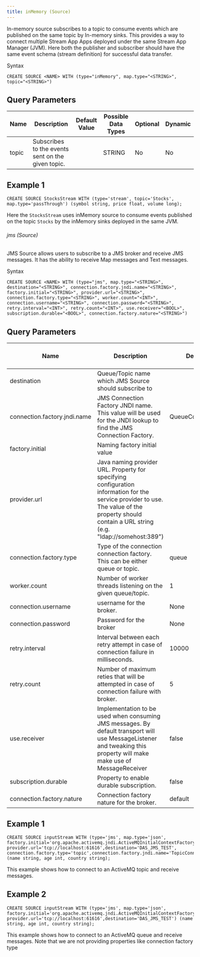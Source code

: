 ```yaml
---
title: inMemory (Source)
---
```


In-memory source subscribes to a topic to consume events which are
published on the same topic by In-memory sinks. This provides a way to
connect multiple Stream App Apps deployed under the same Stream App Manager
(JVM). Here both the publisher and subscriber should have the same event
schema (stream definition) for successful data transfer.

Syntax

    CREATE SOURCE <NAME> WITH (type="inMemory", map.type="<STRING>", topic="<STRING>")


## Query Parameters

| Name  | Description                                       | Default Value | Possible Data Types | Optional | Dynamic |
|-------|---------------------------------------------------|---------------|---------------------|----------|---------|
| topic | Subscribes to the events sent on the given topic. |               | STRING              | No       | No      |

## Example 1

    CREATE SOURCE StocksStream WITH (type='stream', topic='Stocks', map.type='passThrough') (symbol string, price float, volume long);

Here the `StocksStream` uses inMemory source to consume events published
on the topic `Stocks` by the inMemory sinks deployed in the same JVM.

###### jms (Source)

JMS Source allows users to subscribe to a JMS broker and receive JMS
messages. It has the ability to receive Map messages and Text messages.

Syntax

    CREATE SOURCE <NAME> WITH (type="jms", map.type="<STRING>", destination="<STRING>", connection.factory.jndi.name="<STRING>", factory.initial="<STRING>", provider.url="<STRING>", connection.factory.type="<STRING>", worker.count="<INT>", connection.username="<STRING>", connection.password="<STRING>", retry.interval="<INT>", retry.count="<INT>", use.receiver="<BOOL>", subscription.durable="<BOOL>", connection.factory.nature="<STRING>")


## Query Parameters

| Name                         | Description                                                                                                                                                                                       | Default Value          | Possible Data Types | Optional | Dynamic |
|------------------------------|---------------------------------------------------------------------------------------------------------------------------------------------------------------------------------------------------|------------------------|---------------------|----------|---------|
| destination                  | Queue/Topic name which JMS Source should subscribe to                                                                                                                                             |                        | STRING              | No       | No      |
| connection.factory.jndi.name | JMS Connection Factory JNDI name. This value will be used for the JNDI lookup to find the JMS Connection Factory.                                                                                 | QueueConnectionFactory | STRING              | Yes      | No      |
| factory.initial              | Naming factory initial value                                                                                                                                                                      |                        | STRING              | No       | No      |
| provider.url                 | Java naming provider URL. Property for specifying configuration information for the service provider to use. The value of the property should contain a URL string (e.g. "ldap://somehost:389") |                        | STRING              | No       | No      |
| connection.factory.type      | Type of the connection connection factory. This can be either queue or topic.                                                                                                                     | queue                  | STRING              | Yes      | No      |
| worker.count                 | Number of worker threads listening on the given queue/topic.                                                                                                                                      | 1                      | INT                 | Yes      | No      |
| connection.username          | username for the broker.                                                                                                                                                                          | None                   | STRING              | Yes      | No      |
| connection.password          | Password for the broker                                                                                                                                                                           | None                   | STRING              | Yes      | No      |
| retry.interval               | Interval between each retry attempt in case of connection failure in milliseconds.                                                                                                                | 10000                  | INT                 | Yes      | No      |
| retry.count                  | Number of maximum reties that will be attempted in case of connection failure with broker.                                                                                                        | 5                      | INT                 | Yes      | No      |
| use.receiver                 | Implementation to be used when consuming JMS messages. By default transport will use MessageListener and tweaking this property will make make use of MessageReceiver                             | false                  | BOOL                | Yes      | No      |
| subscription.durable         | Property to enable durable subscription.                                                                                                                                                          | false                  | BOOL                | Yes      | No      |
| connection.factory.nature    | Connection factory nature for the broker.                                                                                                                                                         | default                | STRING              | Yes      | No      |

## Example 1

    CREATE SOURCE inputStream WITH (type='jms', map.type='json', factory.initial='org.apache.activemq.jndi.ActiveMQInitialContextFactory', provider.url='tcp://localhost:61616',destination='DAS_JMS_TEST', connection.factory.type='topic',connection.factory.jndi.name='TopicConnectionFactory') (name string, age int, country string);

This example shows how to connect to an ActiveMQ topic and receive
messages.

## Example 2

    CREATE SOURCE inputStream WITH (type='jms', map.type='json', factory.initial='org.apache.activemq.jndi.ActiveMQInitialContextFactory', provider.url='tcp://localhost:61616',destination='DAS_JMS_TEST') (name string, age int, country string);

This example shows how to connect to an ActiveMQ queue and receive
messages. Note that we are not providing properties like connection
factory type
